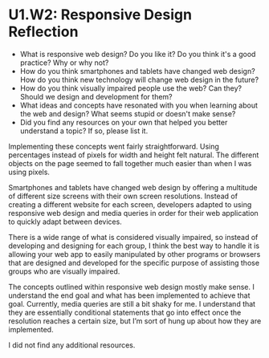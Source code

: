# U1.W2: Responsive Design Reflection

* What is responsive web design? Do you like it?  Do you think it's a good practice? Why or why not?
* How do you think smartphones and tablets have changed web design? How do you think new technology will change web design in the future?
* How do you think visually impaired people use the web? Can they? Should we design and development for them?
* What ideas and concepts have resonated with you when learning about the web and design? What seems stupid or doesn't make sense?
* Did you find any resources on your own that helped you better understand a topic? If so, please list it.

Implementing these concepts went fairly straightforward. Using percentages instead of pixels for width and height felt natural. The different objects on the page seemed to fall together much easier than when I was using pixels.

Smartphones and tablets have changed web design by offering a multitude of different size screens with their own screen resolutions. Instead of creating a different website for each screen, developers adapted to using responsive web design and media queries in order for their web application to quickly adapt between devices.

There is a wide range of what is considered visually impaired, so instead of developing and designing for each group, I think the best way to handle it is allowing your web app to easily manipulated by other programs or browsers that are designed and developed for the specific purpose of assisting those groups who are visually impaired. 

The concepts outlined within responsive web design mostly make sense. I understand the end goal and what has been implemented to achieve that goal. Currently, media queries are still a bit shaky for me. I understand that they are essentially conditional statements that go into effect once the resolution reaches a certain size, but I’m sort of hung up about how they are implemented. 

I did not find any additional resources.